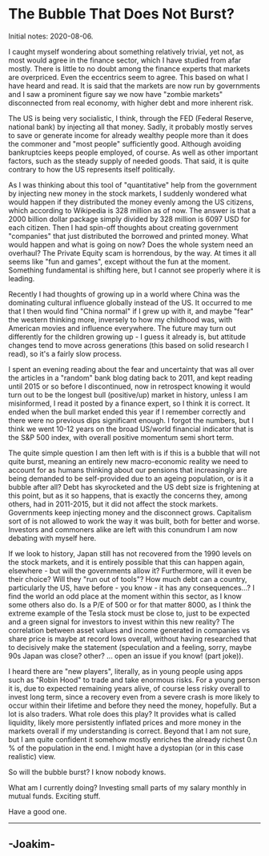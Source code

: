 # The Bubble That Does Not Burst?

Initial notes: 2020-08-06.

I caught myself wondering about something relatively trivial, yet not, as most would agree in the finance sector, which I have studied from afar mostly.
There is little to no doubt among the finance experts that markets are overpriced. Even the eccentrics seem to agree. This based on what I have heard
and read.
It is said that the markets are now run by governments and I saw
a prominent figure say we now have "zombie markets" disconnected from real economy, with higher debt and more inherent risk.


The US is being very socialistic, I think, through the FED (Federal Reserve, national bank)
by injecting all that money. Sadly, it probably mostly serves to save or generate income for already wealthy people more than it does the commoner and
"most people" sufficiently good. Although avoiding bankruptcies keeps people employed, of course. As well
as other important factors, such as the steady supply of needed goods. That said, it is quite contrary
to how the US represents itself politically.

As I was thinking about this tool of "quantitative" help from the government by injecting new money in the stock markets,
I suddenly wondered what would happen if they distributed the money
evenly among the US citizens, which according to Wikipedia is 328 million as of now. The answer is that a 2000 billion dollar package simply divided
by 328 million is 6097 USD for each citizen. Then I had spin-off thoughts about creating government "companies" that just distributed the borrowed and
printed money. What would happen and what is going on now? Does the whole system need an overhaul? The Private Equity scam is horrendous, by the way.
At times it all seems like "fun and games", except without the fun at the moment. Something fundamental is shifting here, but I cannot see properly
where it is leading.


Recently I had thoughts of growing up in a world where China was the dominating cultural influence globally instead of the US. It occurred to me
that I then would find "China normal" if I grew up with it, and maybe "fear" the western thinking more, inversely to how my childhood was, with American
movies and influence everywhere. The future may turn out differently for the children growing up - I guess it already is, but attitude changes
tend to move across generations (this based on solid research I read), so it's a fairly slow process.


I spent an evening reading about the fear and uncertainty that was all over the articles in a "random" bank blog dating back to 2011, and kept
reading until 2015 or so before I discontinued, now
in retrospect knowing it would turn out to be the longest bull (positive/up) market in history, unless I am misinformed, I read it posted by a finance expert,
so I think it is correct. It ended when the bull market ended this year if I remember correctly and there were no previous dips significant enough.
I forgot the numbers, but I think we went 10-12 years on the broad US/world financial indicator that is the 
S&P 500 index, with overall positive momentum semi short term.


The quite simple question I am then left with is if this is a bubble that will not quite burst, meaning an entirely new macro-economic reality
we need to account for as humans thinking about our pensions that increasingly are being demanded to be self-provided
due to an ageing population, or is it
a bubble after all? Debt has skyrocketed and the US debt size is frightening at this point, but as
it so happens, that is exactly the concerns they, among others, had in 2011-2015, but it did not affect the stock markets.
Governments keep injecting money and the disconnect grows. Capitalism sort of
is not allowed to work the way it was built, both for better and worse. Investors and commoners alike 
are left with this conundrum I am now debating with myself here.


If we look to history, Japan still has not recovered from the 1990 levels on the stock markets, and it is entirely possible that this can happen again,
elsewhere -
but will the governments allow it? Furthermore, will it even be their choice?
Will they "run out of tools"? How much debt can a country, particularly the US, have before - you know - 
it has any consequences...? I find the world an odd place at the moment within this sector, as I know some others also do. Is a P/E of 500 or for that
matter 8000, as I think the extreme example of the Tesla stock must be close to, just to be
expected and a green signal for investors to invest within this new reality? The correlation between asset values and income generated in companies vs
share price is maybe at record lows overall, without
having researched that to decisively make the statement (speculation and a feeling, sorry, maybe 90s Japan was close? other? ... open an issue if you know!
(part joke)).


I heard there are "new players", literally, as in young people using apps such as "Robin Hood" to trade and take enormous risks. For a young person it
is, due to expected remaining years alive, of course less risky overall to invest long term, since a recovery even from a severe crash
is more likely to occur within their lifetime and before they need the money, hopefully. But a lot is also traders. What role does this play? It provides
what is called liquidity, likely more persistently inflated prices and more money in the markets overall if my understanding is correct. Beyond that I
am not sure, but I am quite confident it somehow mostly enriches the already richest 0.n % of the population in the end. I might have a dystopian (or
in this case realistic) view.


So will the bubble burst? I know nobody knows.


What am I currently doing? Investing small parts of my salary monthly in mutual funds. Exciting stuff.


Have a good one.


--------
-Joakim-
--------
